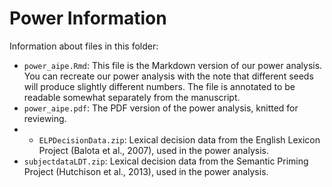 # Power Information

Information about files in this folder:

- `power_aipe.Rmd`: This file is the Markdown version of our power analysis. You can recreate our power analysis with the note that different seeds will produce slightly different numbers. The file is annotated to be readable somewhat separately from the manuscript.
- `power_aipe.pdf`: The PDF version of the power analysis, knitted for reviewing.
- - `ELPDecisionData.zip`: Lexical decision data from the English Lexicon Project (Balota et al., 2007), used in the power analysis.
- `subjectdataLDT.zip`: Lexical decision data from the Semantic Priming Project (Hutchison et al., 2013), used in the power analysis. 
